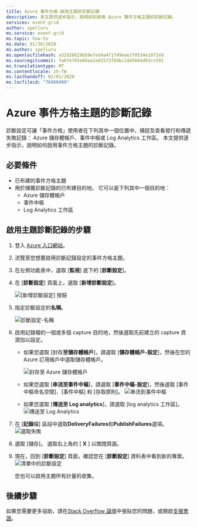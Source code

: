 ```yaml
---
title: Azure 事件方格-啟用主題的診斷記錄
description: 本文提供逐步指示，說明如何啟用 Azure 事件方格主題的診斷記錄。
services: event-grid
author: spelluru
ms.service: event-grid
ms.topic: how-to
ms.date: 01/30/2020
ms.author: spelluru
ms.openlocfilehash: a32d26629bb9efed4a4f1f49eee2f0534e1873a9
ms.sourcegitcommit: fa6fe765e08aa2e015f2f8dbc2445664d63cc591
ms.translationtype: MT
ms.contentlocale: zh-TW
ms.lasthandoff: 02/01/2020
ms.locfileid: "76960499"
---
```

#  <a name="diagnostic-logs-for-an-azure-event-grid-topic"></a>Azure 事件方格主題的診斷記錄
診斷設定可讓「事件方格」使用者在下列其中一個位置中，捕捉及查看發行和傳遞失敗記錄： Azure 儲存體帳戶、事件中樞或 Log Analytics 工作區。 本文提供逐步指示，說明如何啟用事件方格主題的診斷記錄。

## <a name="prerequisites"></a>必要條件

- 已布建的事件方格主題
- 用於捕獲診斷記錄的已布建目的地。 它可以是下列其中一個目的地：
    - Azure 儲存體帳戶
    - 事件中樞
    - Log Analytics 工作區


## <a name="steps-for-enabling-diagnostic-logs-for-a-topic"></a>啟用主題診斷記錄的步驟

1. 登入 [Azure 入口網站](https://portal.azure.com)。
2. 流覽至您想要啟用診斷記錄設定的事件方格主題。 
3. 在左側功能表中，選取 [**監視**] 底下的 [**診斷設定**]。
4. 在 [**診斷設定**] 頁面上，選取 [**新增診斷設定**]。 
    
    ![[新增診斷設定] 按鈕](./media/enable-diagnostic-logs-topic/diagnostic-settings-add.png)
5. 指定診斷設定的**名稱**。 

    ![診斷設定-名稱](./media/enable-diagnostic-logs-topic/diagnostic-settings-name.png)     
6. 啟用記錄檔的一個或多個 capture 目的地，然後選取先前建立的 capture 資源加以設定。 
    - 如果您選取 [封存**至儲存體帳戶**]，請選取 [**儲存體帳戶-設定**]，然後在您的 Azure 訂用帳戶中選取儲存體帳戶。 

        ![封存至 Azure 儲存體帳戶](./media/enable-diagnostic-logs-topic/archive-storage.png)
    - 如果您選取 [**串流至事件中樞**]，請選取 [**事件中樞-設定**]，然後選取 [事件中樞命名空間]、[事件中樞] 和 [存取原則]。 
        ![串流到事件中樞](./media/enable-diagnostic-logs-topic/archive-event-hub.png)
    - 如果您選取 [**傳送至 Log analytics**]，請選取 [log analytics 工作區]。
        ![傳送至 Log Analytics](./media/enable-diagnostic-logs-topic/send-log-analytics.png)
7. 在 [**記錄**檔] 區段中選取**DeliveryFailures**和**PublishFailures**選項。 
    ![選取失敗](./media/enable-diagnostic-logs-topic/log-failures.png)
8. 選取 [儲存]。 選取右上角的 [ **X** ] 以關閉頁面。 
9. 現在，回到 [**診斷設定**] 頁面，確認您在 [**診斷設定**] 資料表中看到新的專案。 
    ![清單中的診斷設定](./media/enable-diagnostic-logs-topic/diagnostic-setting-list.png)

     您也可以啟用主題所有計量的收集。 

## <a name="next-steps"></a>後續步驟
如果您需要更多協助，請在[Stack Overflow 論壇](https://stackoverflow.com/questions/tagged/azure-eventgrid)中張貼您的問題，或開啟[支援票證](https://azure.microsoft.com/support/options/)。 
